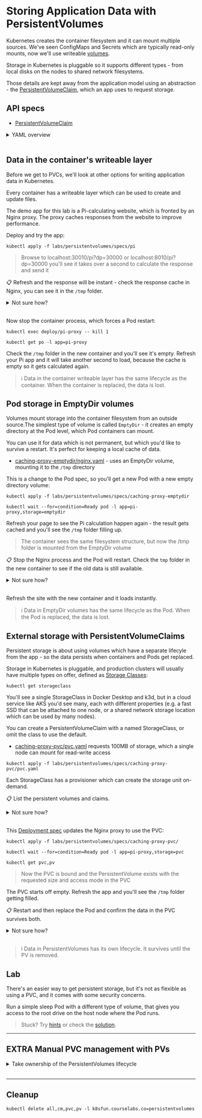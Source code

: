 # Storing Application Data with PersistentVolumes

Kubernetes creates the container filesystem and it can mount multiple sources. We've seen ConfigMaps and Secrets which are typically read-only mounts, now we'll use writeable [volumes](https://kubernetes.io/docs/concepts/storage/volumes/).

Storage in Kubernetes is pluggable so it supports different types - from local disks on the nodes to shared network filesystems. 

Those details are kept away from the application model using an abstraction - the [PersistentVolumeClaim](https://kubernetes.io/docs/concepts/storage/persistent-volumes/#introduction), which an app uses to request storage.

## API specs

- [PersistentVolumeClaim](https://kubernetes.io/docs/reference/generated/kubernetes-api/v1.20/#persistentvolumeclaim-v1-core)

<details>
  <summary>YAML overview</summary>


The simplest PersistentVolumeClaim (PVC) looks like this:

```
apiVersion: v1
kind: PersistentVolumeClaim
metadata:
  name: small-pvc
spec:
  accessModes:
    - ReadWriteOnce
  resources:
    requests:
      storage: 100Mi
```

As with ConfigMaps and Secrets, you use the PVC name to reference a volume in your Pod spec. The PVC spec defines its requirements:

* `accessModes` - describes if the storage is read-only or read-write, and whether it's exclusive to one node or can be accessed by many
* `resources` - the amount of storage the PVC needs

In the Pod spec you can include a PVC volume to mount in the container filesystem:

```
volumes:
  - name: cache-volume
    persistentVolumeClaim:
      claimName: small-pvc
```

</details><br />

## Data in the container's writeable layer

Before we get to PVCs, we'll look at other options for writing application data in Kubernetes.

Every container has a writeable layer which can be used to create and update files.

The demo app for this lab is a Pi-calculating website, which is fronted by an Nginx proxy. The proxy caches responses from the website to improve performance.

Deploy and try the app:

```
kubectl apply -f labs/persistentvolumes/specs/pi
```

> Browse to localhost:30010/pi?dp=30000 or localhost:8010/pi?dp=30000 you'll see it takes over a second to calculate the response and send it

📋 Refresh and the response will be instant - check the response cache in Nginx, you can see it in the `/tmp` folder.

<details>
  <summary>Not sure how?</summary>

```
kubectl exec deploy/pi-proxy -- ls /tmp
```

</details><br />

Now stop the container process, which forces a Pod restart:

```
kubectl exec deploy/pi-proxy -- kill 1

kubectl get po -l app=pi-proxy
```

Check the `/tmp` folder in the new container and you'll see it's empty. Refresh your Pi app and it will take another second to load, because the cache is empty so it gets calculated again.

> ℹ Data in the container writeable layer has the same lifecycle as the container. When the container is replaced, the data is lost.

## Pod storage in EmptyDir volumes

Volumes mount storage into the container filesystem from an outside source.The simplest type of volume is called `EmptyDir` - it creates an empty directory at the Pod level, which Pod containers can mount.

You can use it for data which is not permanent, but which you'd like to survive a restart. It's perfect for keeping a local cache of data.

- [caching-proxy-emptydir/nginx.yaml](specs/caching-proxy-emptydir/nginx.yaml) - uses an EmptyDir volume, mounting it to the `/tmp` directory

This is a change to the Pod spec, so you'll get a new Pod with a new empty directory volume:

```
kubectl apply -f labs/persistentvolumes/specs/caching-proxy-emptydir

kubectl wait --for=condition=Ready pod -l app=pi-proxy,storage=emptydir
```

Refresh your page to see the Pi calculation happen again - the result gets cached and you'll see the  `/tmp` folder filling up.

> The container sees the same filesystem structure, but now the /tmp folder is mounted from the EmptyDir volume

📋 Stop the Nginx process and the Pod will restart. Check the `tmp` folder in the new container to see if the old data is still available.

<details>
  <summary>Not sure how?</summary>

```
kubectl exec deploy/pi-proxy -- kill 1

kubectl get pods -l app=pi-proxy,storage=emptydir 

kubectl exec deploy/pi-proxy -- ls /tmp
```

</details><br />

Refresh the site with the new container and it loads instantly.

> ℹ Data in EmptyDir volumes has the same lifecycle as the Pod. When the Pod is replaced, the data is lost.

## External storage with PersistentVolumeClaims

Persistent storage is about using volumes which have a separate lifecyle from the app - so the data persists when containers and Pods get replaced.

Storage in Kubernetes is pluggable, and production clusters will usually have multiple types on offer, defined as [Storage Classes](https://kubernetes.io/docs/concepts/storage/storage-classes/):

```
kubectl get storageclass
```

You'll see a single StorageClass in Docker Desktop and k3d, but in a cloud service like AKS you'd see many, each with different properties (e.g. a fast SSD that can be attached to one node, or a shared network storage location which can be used by many nodes).

You can create a PersistentVolumeClaim with a named StorageClass, or omit the class to use the default.

- [caching-proxy-pvc/pvc.yaml](specs/caching-proxy-pvc/pvc.yaml) requests 100MB of storage, which a single node can mount for read-write access

```
kubectl apply -f labs/persistentvolumes/specs/caching-proxy-pvc/pvc.yaml
```

Each StorageClass has a provisioner which can create the storage unit on-demand.


📋 List the persistent volumes and claims.

<details>
  <summary>Not sure how?</summary>

```
kubectl get pvc

kubectl get persistentvolumes
```

> Some provisioners create storage as soon as the PVC is created - others wait for the PVC to be claimed by a Pod

</details><br />


This [Deployment spec](specs/caching-proxy-pvc/nginx.yaml) updates the Nginx proxy to use the PVC:

```
kubectl apply -f labs/persistentvolumes/specs/caching-proxy-pvc/

kubectl wait --for=condition=Ready pod -l app=pi-proxy,storage=pvc

kubectl get pvc,pv
```

> Now the PVC is bound and the PersistentVolume exists with the requested size and access mode in the PVC

The PVC starts off empty. Refresh the app and you'll see the `/tmp` folder getting filled. 

📋 Restart and then replace the Pod and confirm the data in the PVC survives both.

<details>
  <summary>Not sure how?</summary>

```
# force the container to exit
kubectl exec deploy/pi-proxy -- kill 1

kubectl get pods -l app=pi-proxy,storage=pvc

kubectl exec deploy/pi-proxy -- ls /tmp
```

```
# force a rollout to replace the Pod
kubectl rollout restart deploy/pi-proxy

kubectl get pods -l app=pi-proxy,storage=pvc

kubectl exec deploy/pi-proxy -- ls /tmp
```

Try the app again and the new Pod still serves the response from the cache, so it will be super fast.

</details><br />

> i Data in PersistentVolumes has its own lifecycle. It survives until the PV is removed.


## Lab

There's an easier way to get persistent storage, but it's not as flexible as using a PVC, and it comes with some security concerns.

Run a simple sleep Pod with a different type of volume, that gives you access to the root drive on the host node where the Pod runs.

> Stuck? Try [hints](hints.md) or check the [solution](solution.md).

___


## **EXTRA** Manual PVC management with PVs

<details>
  <summary>Take ownership of the PersistentVolumes lifecycle</summary>

Some provisioners delete a PV when the PVC using it gets deleted:

```
kubectl delete -f labs/persistentvolumes/specs/caching-proxy-pvc/

kubectl get pods -l app=pi-proxy

kubectl get pvc

kubectl get pv
```

> Depending on your storage provisioner, the PV may still exist with the data still in it, so it can be used in another PVC. Or it may have been deleted.

When you need more control you can manually manage the PV lifecycle:

- [persistentVolume.yaml](specs/caching-proxy-pv/persistentVolume.yaml) defines a PV which uses `local` storage, and attaches to a node with has a label `k8sfun`
- [caching-proxy-pv/pvc.yaml](specs/caching-proxy-pv/pvc.yaml) requests a volume by name, instead of using a Storage Class
- [caching-proxy-pv/nginx.yaml](specs/caching-proxy-pv/nginx.yaml) updates the proxy deployment to use the new PVC 

The PV uses the `local` volume type, which means it gets created as a directory on the node's disk. It uses a `NodeSelector` to specify the node it should use.

```
kubectl apply -f labs/persistentvolumes/specs/caching-proxy-pv

kubectl get pvc,pv -l app=pi-proxy

kubectl get pod -l app=pi-proxy,storage=local
```

The PV and PVC exist - they may be Bound or Pending, depending on how fast you copy and paste, but the Pod will stay in the Pending state.

The events tell us why:

```
kubectl describe pod -l app=pi-proxy,storage=local
```

The PV can't find a node matching the label selector, and the unhelpul Pod message tells us that the Pod can't be scheduled because there's no node where it can follow the PV.

Add a label to a node and everything will flow through:

```
kubectl label node $(kubectl get nodes -o jsonpath='{.items[0].metadata.name}') k8sfun=y

kubectl get nodes --show-labels

kubectl describe pod -l app=pi-proxy,storage=local
```

Now the Pod is scheduled - but there's another error... That's one for you to think about (what you did in the lab will have helped) :)

</details><br/>

___

## Cleanup

```
kubectl delete all,cm,pvc,pv -l k8sfun.courselabs.co=persistentvolumes
```